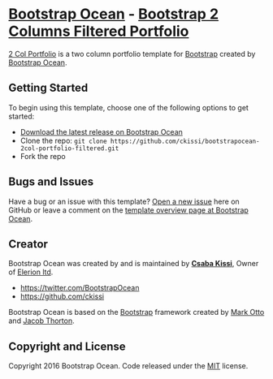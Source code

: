 # [Bootstrap Ocean](http://www.bootstrapocean.com/) - [Bootstrap 2 Columns Filtered Portfolio](http://www.bootstrapocean.com/theme/preview/bootstrapocean-2col-portfolio-filtered/)

[2 Col Portfolio](http://www.bootstrapocean.com/theme/preview/bootstrapocean-2col-portfolio-filtered/) is a two column portfolio template for [Bootstrap](http://www.bootstrapocean.com/) created by [Bootstrap Ocean](http://www.bootstrapocean.com/).

## Getting Started

To begin using this template, choose one of the following options to get started:
* [Download the latest release on Bootstrap Ocean](http://www.bootstrapocean.com/theme/bootstrapocean-2col-portfolio-filtered/)
* Clone the repo: `git clone https://github.com/ckissi/bootstrapocean-2col-portfolio-filtered.git`
* Fork the repo

## Bugs and Issues

Have a bug or an issue with this template? [Open a new issue](https://github.com/ckissi/bootstrapocean-2col-portfolio-filtered/issues) here on GitHub or leave a comment on the [template overview page at Bootstrap Ocean](http://www.bootstrapocean.com/theme/preview/bootstrapocean-2col-portfolio-filtered/).

## Creator

Bootstrap Ocean was created by and is maintained by **[Csaba Kissi](http://www.elerion.com/)**, Owner of [Elerion ltd](http://www.elerion.com/).

* https://twitter.com/BootstrapOcean
* https://github.com/ckissi

Bootstrap Ocean is based on the [Bootstrap](http://getbootstrap.com/) framework created by [Mark Otto](https://twitter.com/mdo) and [Jacob Thorton](https://twitter.com/fat).

## Copyright and License

Copyright 2016 Bootstrap Ocean. Code released under the [MIT](https://github.com/ckissi/bootstrapocean-2col-portfolio-filtered/LICENSE) license.
